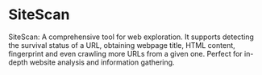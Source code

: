 # SiteScan
SiteScan: A comprehensive tool for web exploration. It supports detecting the survival status of a URL, obtaining webpage title, HTML content, fingerprint and even crawling more URLs from a given one. Perfect for in-depth website analysis and information gathering.
